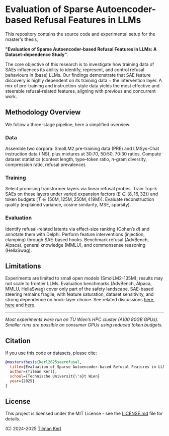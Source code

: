 # Evaluation of Sparse Autoencoder-based Refusal Features in LLMs

This repository contains the source code and experimental setup for the master's thesis,

**"Evaluation of Sparse Autoencoder-based Refusal Features in LLMs: A Dataset-dependence Study"**.

The core objective of this research is to investigate how training data of SAEs influences its ability to identify, represent, and control refusal behaviours in (base) LLMs. Our findings demonstrate that SAE feature discovery is highly dependent on its training data + the intervention layer.
A mix of pre-training and instruction-style data yields the most effective and steerable refusal-related features, aligning with previous and concurrent work. 

## Methodology Overview

We follow a three-stage pipeline, here a simplified overview:

### Data
Assemble two corpora: 
SmolLM2 pre-training data (PRE) and LMSys-Chat instruction data (INS), plus mixtures at 30:70, 50:50, 70:30 ratios. 
Compute dataset statistics (context length, type–token ratio, $n$-gram diversity, compression ratio, refusal prevalence).

### Training 
Select promising transformer layers via linear refusal probes. 
Train Top-k SAEs on those layers under varied expansion factors ($E \in \{8,16,32\}$) and token budgets ($T \in \{50\text{M},125\text{M},250\text{M},419\text{M}\}$). 
Evaluate reconstruction quality (explained variance, cosine similarity, MSE, sparsity).
    
### Evaluation 
Identify refusal-related latents via effect-size ranking (Cohen’s $d$) and annotate them with Delphi. 
Perform feature interventions (injection, clamping) through SAE-based hooks.
Benchmark refusal (AdvBench, Alpaca), general knowledge (MMLU), and commonsense reasoning (HellaSwag).

## Limitations

Experiments are limited to small open models (SmolLM2-135M); results may not scale to frontier LLMs. Evaluation benchmarks (AdvBench, Alpaca, MMLU, HellaSwag) cover only part of the safety landscape. SAE-based steering remains fragile, with feature saturation, dataset sensitivity, and strong dependence on hook-layer choice. See related discussions [here](https://www.alignmentforum.org/posts/a4EDinzAYtRwpNmx9/towards-data-centric-interpretability-with-sparse), [here](https://www.alignmentforum.org/posts/C5KAZQib3bzzpeyrg/full-post-progress-update-1-from-the-gdm-mech-interp-team) and [here](https://www.alignmentforum.org/s/AtTZjoDm8q3DbDT8Z/p/4uXCAJNuPKtKBsi28).

----

*Most experiments were run on TU Wien’s HPC cluster (A100 80GB GPUs). Smaller runs are possible on consumer GPUs using reduced token budgets.*

## Citation
If you use this code or datasets, please cite:
```bibtex
@mastersthesis{kerl2025saerefusal,
  title={Evaluation of Sparse Autoencoder-based Refusal Features in LLMs: A Dataset-dependence Study},
  author={Tilman Kerl},
  school={Technische Universit{\"a}t Wien}
  year={2025}
}
```

## License

This project is licensed under the MIT License - see the [LICENSE.md](LICENSE.md) file for details.

(C) 2024-2025 [Tilman Kerl](https://linkedin.com/in/tilman-kerl)
